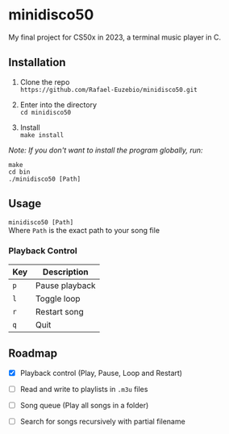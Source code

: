 # minidisco50
My final project for CS50x in 2023, a terminal music player in C.

## Installation
1. Clone the repo  
`https://github.com/Rafael-Euzebio/minidisco50.git`

2. Enter into the directory  
`cd minidisco50`

3. Install  
`make install`  

*Note: If you don't want to install the program globally, run:*
```
make
cd bin
./minidisco50 [Path]
```

## Usage
`minidisco50 [Path]`  
Where `Path` is the exact path to your song file

### Playback Control
| Key| Description |
|--------- | --------- |
| `p`  | Pause playback |
| `l`  | Toggle loop|
| `r`  | Restart song|
| `q`  | Quit|

## Roadmap

- [x] Playback control (Play, Pause, Loop and Restart)
- [ ] Read and write to playlists in `.m3u` files
- [ ] Song queue (Play all songs in a folder)
- [ ] Search for songs recursively with partial filename

